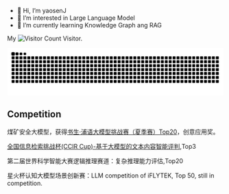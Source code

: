 - 👋 Hi, I’m yaosenJ
- 👀 I’m interested in Large Language Model
- 🌱 I’m currently learning Knowledge Graph ang RAG

My ![Visitor Count](https://profile-counter.glitch.me/yaosenJ/count.svg) Visitor.

<picture>
  <source media="(prefers-color-scheme: dark)" srcset="https://raw.githubusercontent.com/yaosenJ/yaosenJ/output/github-contribution-grid-snake-dark.svg">
  <source media="(prefers-color-scheme: light)" srcset="https://raw.githubusercontent.com/yaosenJ/yaosenJ//output/github-contribution-grid-snake.svg">
  <img alt="github contribution grid snake animation" src="https://raw.githubusercontent.com/yaosenJ/yaosenJ/output/github-contribution-grid-snake.svg">
</picture>

## Competition
煤矿安全大模型，获得[书生·浦语大模型挑战赛（夏季赛）Top20](https://mp.weixin.qq.com/s/hUcOwavLyzMThLgf4z1Y1g)，创意应用奖。

[全国信息检索挑战杯(CCIR Cup)-基于大模型的文本内容智能评判](https://www.datafountain.cn/competitions/1032),Top3

第二届世界科学智能大赛逻辑推理赛道：复杂推理能力评估,Top20

星火杯认知大模型场景创新赛：LLM competition of iFLYTEK, Top 50, still in competition.
